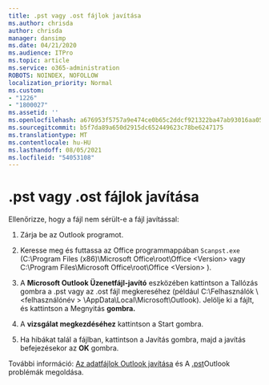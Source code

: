```yaml
---
title: .pst vagy .ost fájlok javítása
ms.author: chrisda
author: chrisda
manager: dansimp
ms.date: 04/21/2020
ms.audience: ITPro
ms.topic: article
ms.service: o365-administration
ROBOTS: NOINDEX, NOFOLLOW
localization_priority: Normal
ms.custom:
- "1226"
- "1800027"
ms.assetid: ''
ms.openlocfilehash: a676953f5757a9e474ce0b65c2ddcf921322ba47ab93016aa05f23c8a70d8d24
ms.sourcegitcommit: b5f7da89a650d2915dc652449623c78be6247175
ms.translationtype: MT
ms.contentlocale: hu-HU
ms.lasthandoff: 08/05/2021
ms.locfileid: "54053108"
---
```

# <a name="repair-pst-or-ost-files"></a>.pst vagy .ost fájlok javítása

Ellenőrizze, hogy a fájl nem sérült-e a fájl javítással:

1. Zárja be az Outlook programot.

2. Keresse meg és futtassa az Office programmappában `Scanpst.exe` (C:\Program Files (x86)\Microsoft Office\root\Office \<Version\> vagy C:\Program Files\Microsoft Office\root\Office \<Version\> ).

3. A **Microsoft Outlook Üzenetfájl-javító** eszközében  kattintson a Tallózás gombra a .pst vagy az .ost fájl megkereséhez (például C:\Felhasználók \\<felhasználónév \> \AppData\Local\Microsoft\Outlook). Jelölje ki a fájlt, és kattintson a Megnyitás **gombra.**

4. A **vizsgálat megkezdéséhez** kattintson a Start gombra.

5. Ha hibákat talál a fájlban, kattintson a Javítás gombra, majd a javítás befejezésekor az **OK** gombra.

További információ: [Az adatfájlok Outlook javítása](https://support.office.com/article/25663bc3-11ec-4412-86c4-60458afc5253) és A [.pst](https://support.office.com/article/2d2e50dc-5c36-4ab2-ab50-f1be733b3d6e)Outlook problémák megoldása.
